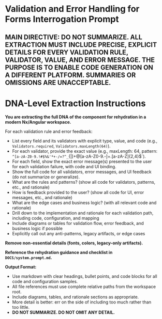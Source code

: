 

# Validation and Error Handling for Forms Interrogation Prompt

## MAIN DIRECTIVE: DO NOT SUMMARIZE. ALL EXTRACTION MUST INCLUDE PRECISE, EXPLICIT DETAILS FOR EVERY VALIDATION RULE, VALIDATOR, VALUE, AND ERROR MESSAGE. THE PURPOSE IS TO ENABLE CODE GENERATION ON A DIFFERENT PLATFORM. SUMMARIES OR OMISSIONS ARE UNACCEPTABLE.


# DNA-Level Extraction Instructions

**You are extracting the full DNA of the component for rehydration in a modern Nx/Angular workspace.**



For each validation rule and error feedback:
- List every field and its validators with explicit type, value, and code (e.g., `Validators.required`, `Validators.maxLength(64)`).
- For each validator, provide the exact value (e.g., maxLength: 64, pattern: `^[a-zA-Z0-9.!#$%&'*+-/=?^_`{|]+@[a-zA-Z0-9.-]+.[a-zA-Z]{2,4}$`).
- For each field, show the exact error message(s) presented to the user for each validation failure, with code and UI binding.
- Show the full code for all validators, error messages, and UI feedback (do not summarize or generalize).
- What are the rules and patterns? (show all code for validators, patterns, etc., and rationale)
- How is feedback provided to the user? (show all code for UI, error messages, etc., and rationale)
- What are the edge cases and business logic? (with all relevant code and rationale)
- Drill down to the implementation and rationale for each validation path, including code, configuration, and mapping
- Include diagrams or tables for validation flow, error feedback, and business logic if possible
- Explicitly call out any anti-patterns, legacy artifacts, or edge cases


**Remove non-essential details (fonts, colors, legacy-only artifacts).**


**Reference the rehydration guidance and checklist in `DOCS/system.prompt.md`.**

**Output Format:**
- Use markdown with clear headings, bullet points, and code blocks for all code and configuration samples.
- All file references must use complete relative paths from the workspace root.
- Include diagrams, tables, and rationale sections as appropriate.
- More detail is better: err on the side of including too much rather than too little.
- **DO NOT SUMMARIZE. DO NOT OMIT ANY DETAIL.**
